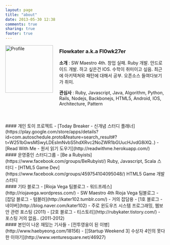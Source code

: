 ```yaml
---
layout: page
title: "about"
date: 2013-05-30 12:38
comments: true
sharing: true
footer: true
---
```


<div style="float:left;">
	<img src="http://img11.imageshack.us/img11/920/61791561.jpg" alt="Profile" style="width: 150px;"/>
</div>
<div style="padding-left:170px;">
	<h3>Flowkater a.k.a Fl0wk27er</h3>
	<p style="margin-bottom:5px;"><strong>소개</strong> : SW Maestro 4th. 창업 실패. Ruby 개발. 안드로이드 개발. 하고 싶은건 IOS. 수학이 취미이고 싶음. 최근에 아키텍쳐와 패턴에 대해서 공부. 오픈소스 들여다보기가 취미.</p>
	<p style="margin-bottom:0;"><strong>관심사</strong> : Ruby, Javascript, Java, Algorithm, Python, Rails, Nodejs, Backbonejs, HTML5, Android, IOS, Architecture, Pattern</p>
</div>
<br>
<br>
<br>
#### 개인 토이 프로젝트
- [Today Breaker - 신개념 스터디 플래너](https://play.google.com/store/apps/details?id=com.autoschedule.proto&feature=search_result#?t=W251bGwsMSwyLDEsImNvbS5hdXRvc2NoZWR1bGUucHJvdG8iXQ..)
- [Read With Me - 원서 읽기 도우기](http://readwithme.herokuapp.com/)

<br>
#### 운영중인 스터디그룹
- [Be a Rubyists](https://www.facebook.com/groups/BeRubyist/) Ruby, Javascript, Scala 스터디
- [HTML5 Game Dev](https://www.facebook.com/groups/459754104095048/) HTML5 Game 개발 스터디

<br>
#### 기타 블로그
- [Rioja Vega 팀블로그 - 워드프레스](http://riojavega.wordpress.com/) - SW Maestro 4th Rioja Vega 팀블로그 
- [잡담 블로그 - 텀블러](http://kater102.tumblr.com/) - 거의 잡담용
- [1호 블로그 - 네이버](http://blog.naver.com/kater102) - 주로 윈도우즈 시스템 프로그래밍, 웹보안 관련 포스팅 (2011)
- [2호 블로그 - 티스토리](http://rubykater.tistory.com/) - 포스팅 거의 없음.. (2011-2012)

<br>
#### 본인이 나온 재밌는 기사들
- [전투영웅이 된 이병](http://www.haebyeong.com/18156)
- [[Startup Weekend 3] 수상자 4인의 못다한 이야기](http://www.venturesquare.net/46927)
